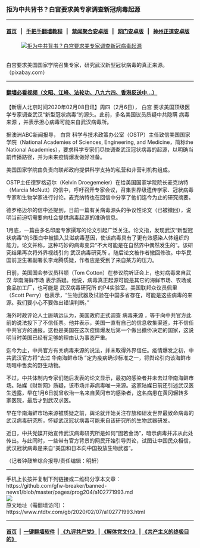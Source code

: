 ### 拒为中共背书？白宫要求美专家调查新冠病毒起源
------------------------

#### [首页](https://github.com/gfw-breaker/banned-news1/blob/master/README.md) &nbsp;&nbsp;|&nbsp;&nbsp; [手把手翻墙教程](https://github.com/gfw-breaker/guides/wiki) &nbsp;&nbsp;|&nbsp;&nbsp; [禁闻聚合安卓版](https://github.com/gfw-breaker/bn-android) &nbsp;&nbsp;|&nbsp;&nbsp; [网门安卓版](https://github.com/oGate2/oGate) &nbsp;&nbsp;|&nbsp;&nbsp; [神州正道安卓版](https://github.com/SzzdOgate/update) 



<div><div class="featured_image">
 <a href="https://i.ntdtv.com/assets/uploads/2020/02/coronavirus-4810201_1920.jpg" target="_blank">
  <figure>
   <img alt="拒为中共背书？白宫要求美专家调查新冠病毒起源" src="https://i.ntdtv.com/assets/uploads/2020/02/coronavirus-4810201_1920-800x450.jpg"/>
  </figure><br/>
 </a>
 <span class="caption">
  白宫要求美国国家学院召集专家，研究武汉新型冠状病毒的真正来源。（pixabay.com）
 </span>
</div>
</div><hr/>

#### [翻墙必看视频（文昭、江峰、法轮功、八九六四、香港反送中...）](http://167.172.214.107/home.html)

<div><div class="post_content" itemprop="articleBody">
 <p>
  【新唐人北京时间2020年02月08日讯】周四（2月6日），
  <ok href="https://www.ntdtv.com/gb/白宫.htm">
   白宫
  </ok>
  要求美国顶级医学专家调查武汉“新型冠状病毒”的源头。此前，多名美国议员质疑中共隐瞒
  <ok href="https://www.ntdtv.com/gb/病毒来源.htm">
   病毒来源
  </ok>
  ，并表示担心病毒可能来自武汉病毒所。
 </p>
 <p>
  据澳洲ABC新闻报导，
  <ok href="https://www.ntdtv.com/gb/白宫.htm">
   白宫
  </ok>
  科学与技术政策办公室（OSTP）主任致信美国国家学院（National Academies of Sciences, Engineering, and Medicine，简称the National Academies），要求科学专家们尽快调查武汉冠状病毒的起源，以明确当前传播路径，并为未来疫情爆发做好准备。
 </p>
 <p>
  美国国家学院由负责向联邦政府提供科学支持的私营和非营利机构组成。
 </p>
 <p>
  OSTP主任德罗格迈尔（Kelvin Droegemeier）在给美国国家学院院长麦克纳特（Marcia McNutt）的信中，呼吁召开专家会议，召集世界级遗传学家、冠状病毒专家和生物学家进行讨论。麦克纳特也在回信中分享了他们迄今为止的研究摘要。
 </p>
 <p>
  德罗格迈尔的信中还提到，日前一篇有关病毒源头的争议性论文（已被撤回），说明当前迫切需要向社会提供病毒起源的准确信息。
 </p>
 <p>
  1月底，一篇由多名印度专家撰写的论文引起广泛关注。论文指，发现武汉“新型冠状病毒”的S蛋白中被插入艾滋病毒基因，使该病毒具有了更有效感染人体组织的能力。论文并称，这种巧妙的病毒变异“不大可能是在自然界中偶然发生的”。该研究结果再次将外界视线引向
  <ok href="https://www.ntdtv.com/gb/武汉病毒研究所.htm">
   武汉病毒研究所
  </ok>
  。随后论文被作者撤回修改。中华民国前卫生署副署长李龙腾质疑，作者应是受到了来自某方的压力。
 </p>
 <p>
  日前，美国国会参议员科顿（Tom Cotton）在参议院听证会上，也对病毒来自武汉
  <ok href="https://www.ntdtv.com/gb/华南海鲜市场.htm">
   华南海鲜市场
  </ok>
  表示质疑。他说，病毒真正起源可能是其它的海鲜市场、农场或食品加工厂，也可能是
  <ok href="https://www.ntdtv.com/gb/武汉病毒研究所.htm">
   武汉病毒研究所
  </ok>
  的P4实验室。美国联邦众议员佩里（Scott Perry）也表示，“生物武器及试验在中国多省存在，可能是这些病毒的来源。我们要小心不要做出错误判断。”
 </p>
 <p>
  海外时政评论人士唐靖远认为，美国政府正式调查
  <ok href="https://www.ntdtv.com/gb/病毒来源.htm">
   病毒来源
  </ok>
  ，等于向中共官方此前的说法投下了不信任票。他并表示，美国一直有自己的信息收集渠道，并不信任中共官方的通报。这也是美国在这次疫情爆发后第一个做出撤侨决定的国家，这说明当时美国已经有足够的理由认为事态严重。
 </p>
 <p>
  迄今为止，中共官方有关病毒来源的说法，并未取得外界信任。疫情爆发之初，中共武汉官方将“去过
  <ok href="https://www.ntdtv.com/gb/华南海鲜市场.htm">
   华南海鲜市场
  </ok>
  ”定为疫病确诊标准之一，将舆论引向该海鲜市场暗中售卖的野生动物。
 </p>
 <p>
  不过，中共体制内专家们随后发表的论文显示，最初的感染者并未去过华南海鲜市场。陆媒《财新网》质疑，该市场并非病毒唯一来源。这家陆媒日前还引述武汉医生透露，早在1月6日就曾收治一名来自黄冈市的感染者，这名病患在黄冈辗转多家医院，最后才到武汉求医。
 </p>
 <p>
  早在华南海鲜市场来源被质疑之前，舆论就开始关注存放和研发世界最致命病毒的武汉病毒研究所，怀疑武汉冠状病毒可能来自该研究所的生物武器研发。
 </p>
 <p>
  近日，中共党媒开始宣传武汉病毒研究所是如何“固若金汤”，暗示病毒并非从此处传出。与此同时，一些带有官方背景的网民开始引导舆论，试图让中国民众相信，武汉冠状病毒是来自“美国和日本向中国投放生物武器”。
 </p>
 <p>
  （记者钟鼓笙综合报导/责任编辑：明轩）
 </p>
 <div class="single_ad">
 </div>
</div>
</div>
<hr/>
手机上长按并复制下列链接或二维码分享本文章：<br/>
https://github.com/gfw-breaker/banned-news1/blob/master/pages/prog204/a102771993.md <br/>
<a href='https://github.com/gfw-breaker/banned-news1/blob/master/pages/prog204/a102771993.md'><img src='https://github.com/gfw-breaker/banned-news1/blob/master/pages/prog204/a102771993.md.png'/></a> <br/>
原文地址（需翻墙访问）：https://www.ntdtv.com/gb/2020/02/07/a102771993.html


------------------------
#### [首页](https://github.com/gfw-breaker/banned-news1/blob/master/README.md) &nbsp;|&nbsp; [一键翻墙软件](https://github.com/gfw-breaker/nogfw/blob/master/README.md) &nbsp;| [《九评共产党》](https://github.com/gfw-breaker/9ping.md/blob/master/README.md#九评之一评共产党是什么) | [《解体党文化》](https://github.com/gfw-breaker/jtdwh.md/blob/master/README.md) | [《共产主义的终极目的》](https://github.com/gfw-breaker/gczydzjmd.md/blob/master/README.md)


<img src='http://gfw-breaker.win/banned-news/pages/prog204/a102771993.md' width='0px' height='0px'/>